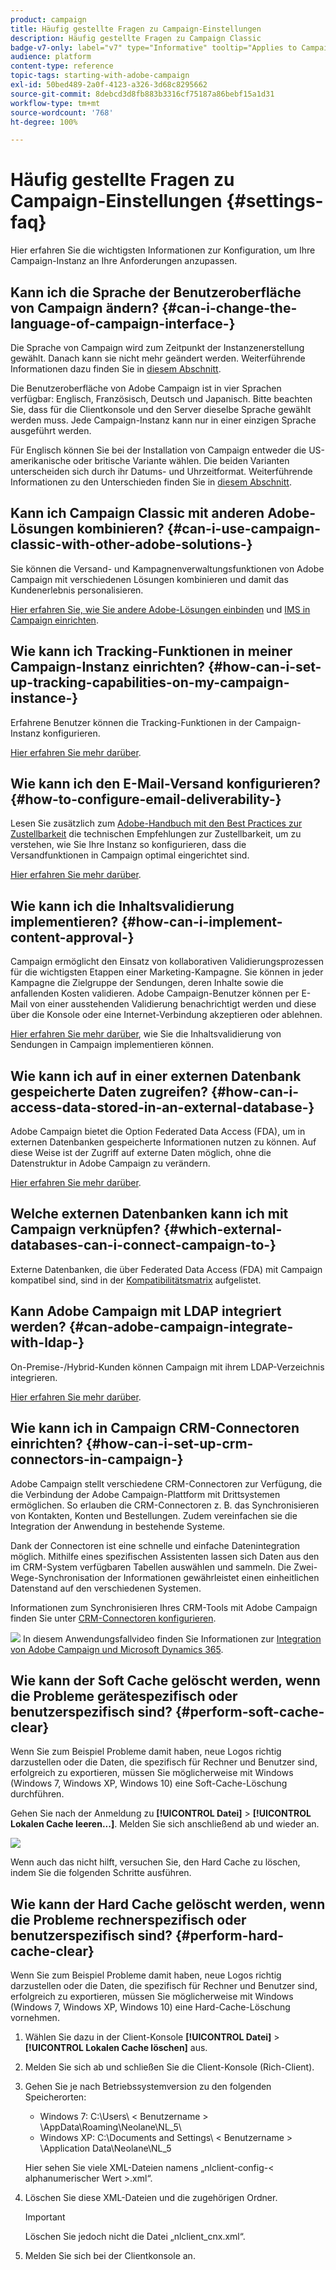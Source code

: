 ```yaml
---
product: campaign
title: Häufig gestellte Fragen zu Campaign-Einstellungen
description: Häufig gestellte Fragen zu Campaign Classic
badge-v7-only: label="v7" type="Informative" tooltip="Applies to Campaign Classic v7 only"
audience: platform
content-type: reference
topic-tags: starting-with-adobe-campaign
exl-id: 50bed489-2a0f-4123-a326-3d68c8295662
source-git-commit: 8debcd3d8fb883b3316cf75187a86bebf15a1d31
workflow-type: tm+mt
source-wordcount: '768'
ht-degree: 100%

---
```


# Häufig gestellte Fragen zu Campaign-Einstellungen {#settings-faq}



Hier erfahren Sie die wichtigsten Informationen zur Konfiguration, um Ihre Campaign-Instanz an Ihre Anforderungen anzupassen.

## Kann ich die Sprache der Benutzeroberfläche von Campaign ändern? {#can-i-change-the-language-of-campaign-interface-}

Die Sprache von Campaign wird zum Zeitpunkt der Instanzenerstellung gewählt. Danach kann sie nicht mehr geändert werden. Weiterführende Informationen dazu finden Sie in [diesem Abschnitt](../../installation/using/creating-an-instance-and-logging-on.md).

Die Benutzeroberfläche von Adobe Campaign ist in vier Sprachen verfügbar: Englisch, Französisch, Deutsch und Japanisch. Bitte beachten Sie, dass für die Clientkonsole und den Server dieselbe Sprache gewählt werden muss. Jede Campaign-Instanz kann nur in einer einzigen Sprache ausgeführt werden.

Für Englisch können Sie bei der Installation von Campaign entweder die US-amerikanische oder britische Variante wählen. Die beiden Varianten unterscheiden sich durch ihr Datums- und Uhrzeitformat. Weiterführende Informationen zu den Unterschieden finden Sie in [diesem Abschnitt](../../platform/using/adobe-campaign-workspace.md#date-and-time).

## Kann ich Campaign Classic mit anderen Adobe-Lösungen kombinieren? {#can-i-use-campaign-classic-with-other-adobe-solutions-}

Sie können die Versand- und Kampagnenverwaltungsfunktionen von Adobe Campaign mit verschiedenen Lösungen kombinieren und damit das Kundenerlebnis personalisieren.

[Hier erfahren Sie, wie Sie andere Adobe-Lösungen einbinden](../../integrations/using/about-campaign-integrations.md) und [IMS in Campaign einrichten](../../integrations/using/about-adobe-id.md).

## Wie kann ich Tracking-Funktionen in meiner Campaign-Instanz einrichten? {#how-can-i-set-up-tracking-capabilities-on-my-campaign-instance-}

Erfahrene Benutzer können die Tracking-Funktionen in der Campaign-Instanz konfigurieren.

[Hier erfahren Sie mehr darüber](../../installation/using/deploying-an-instance.md#tracking-configuration).

## Wie kann ich den E-Mail-Versand konfigurieren? {#how-to-configure-email-deliverability-}

Lesen Sie zusätzlich zum [Adobe-Handbuch mit den Best Practices zur Zustellbarkeit](https://experienceleague.adobe.com/docs/deliverability-learn/deliverability-best-practice-guide/introduction.html?lang=de) die technischen Empfehlungen zur Zustellbarkeit, um zu verstehen, wie Sie Ihre Instanz so konfigurieren, dass die Versandfunktionen in Campaign optimal eingerichtet sind.

[Hier erfahren Sie mehr darüber](../../delivery/using/about-deliverability.md).

## Wie kann ich die Inhaltsvalidierung implementieren? {#how-can-i-implement-content-approval-}

Campaign ermöglicht den Einsatz von kollaborativen Validierungsprozessen für die wichtigsten Etappen einer Marketing-Kampagne. Sie können in jeder Kampagne die Zielgruppe der Sendungen, deren Inhalte sowie die anfallenden Kosten validieren. Adobe Campaign-Benutzer können per E-Mail von einer ausstehenden Validierung benachrichtigt werden und diese über die Konsole oder eine Internet-Verbindung akzeptieren oder ablehnen.

[Hier erfahren Sie mehr darüber](../../campaign/using/marketing-campaign-approval.md#checking-and-approving-deliveries), wie Sie die Inhaltsvalidierung von Sendungen in Campaign implementieren können.

## Wie kann ich auf in einer externen Datenbank gespeicherte Daten zugreifen? {#how-can-i-access-data-stored-in-an-external-database-}

Adobe Campaign bietet die Option Federated Data Access (FDA), um in externen Datenbanken gespeicherte Informationen nutzen zu können. Auf diese Weise ist der Zugriff auf externe Daten möglich, ohne die Datenstruktur in Adobe Campaign zu verändern.

[Hier erfahren Sie mehr darüber](../../installation/using/connecting-to-database.md).

## Welche externen Datenbanken kann ich mit Campaign verknüpfen? {#which-external-databases-can-i-connect-campaign-to-}

Externe Datenbanken, die über Federated Data Access (FDA) mit Campaign kompatibel sind, sind in der [Kompatibilitätsmatrix](../../rn/using/compatibility-matrix.md) aufgelistet.

## Kann Adobe Campaign mit LDAP integriert werden? {#can-adobe-campaign-integrate-with-ldap-}

On-Premise-/Hybrid-Kunden können Campaign mit ihrem LDAP-Verzeichnis integrieren.

[Hier erfahren Sie mehr darüber](../../installation/using/connecting-through-ldap.md).

## Wie kann ich in Campaign CRM-Connectoren einrichten? {#how-can-i-set-up-crm-connectors-in-campaign-}

Adobe Campaign stellt verschiedene CRM-Connectoren zur Verfügung, die die Verbindung der Adobe Campaign-Plattform mit Drittsystemen ermöglichen. So erlauben die CRM-Connectoren z. B. das Synchronisieren von Kontakten, Konten und Bestellungen. Zudem vereinfachen sie die Integration der Anwendung in bestehende Systeme.

Dank der Connectoren ist eine schnelle und einfache Datenintegration möglich. Mithilfe eines spezifischen Assistenten lassen sich Daten aus den im CRM-System verfügbaren Tabellen auswählen und sammeln. Die Zwei-Wege-Synchronisation der Informationen gewährleistet einen einheitlichen Datenstand auf den verschiedenen Systemen.

Informationen zum Synchronisieren Ihres CRM-Tools mit Adobe Campaign finden Sie unter [CRM-Connectoren konfigurieren](../../platform/using/crm-connectors.md).

![](assets/do-not-localize/how-to-video.png) In diesem Anwendungsfallvideo finden Sie Informationen zur [Integration von Adobe Campaign und Microsoft Dynamics 365](https://helpx.adobe.com/de/campaign/kt/acc/using/acc-integrate-dynamics365-with-acc-feature-video-set-up.html).

## Wie kann der Soft Cache gelöscht werden, wenn die Probleme gerätespezifisch oder benutzerspezifisch sind? {#perform-soft-cache-clear}

Wenn Sie zum Beispiel Probleme damit haben, neue Logos richtig darzustellen oder die Daten, die spezifisch für Rechner und Benutzer sind, erfolgreich zu exportieren, müssen Sie möglicherweise mit Windows (Windows 7, Windows XP, Windows 10) eine Soft-Cache-Löschung durchführen.

Gehen Sie nach der Anmeldung zu **[!UICONTROL Datei]** > **[!UICONTROL Lokalen Cache leeren...]**. Melden Sie sich anschließend ab und wieder an.

![](assets/faq_soft_cache.png)

Wenn auch das nicht hilft, versuchen Sie, den Hard Cache zu löschen, indem Sie die folgenden Schritte ausführen.

## Wie kann der Hard Cache gelöscht werden, wenn die Probleme rechnerspezifisch oder benutzerspezifisch sind? {#perform-hard-cache-clear}

Wenn Sie zum Beispiel Probleme damit haben, neue Logos richtig darzustellen oder die Daten, die spezifisch für Rechner und Benutzer sind, erfolgreich zu exportieren, müssen Sie möglicherweise mit Windows (Windows 7, Windows XP, Windows 10) eine Hard-Cache-Löschung vornehmen.

1. Wählen Sie dazu in der Client-Konsole **[!UICONTROL Datei]** > **[!UICONTROL Lokalen Cache löschen]** aus.

1. Melden Sie sich ab und schließen Sie die Client-Konsole (Rich-Client).

1. Gehen Sie je nach Betriebssystemversion zu den folgenden Speicherorten:

   * Windows 7: C:\Users\ &lt; Benutzername > \AppData\Roaming\Neolane\NL_5\
   * Windows XP: C:\Documents and Settings\ &lt; Benutzername > \Application Data\Neolane\NL_5

   Hier sehen Sie viele XML-Dateien namens „nlclient-config-&lt; alphanumerischer Wert >.xml“.

1. Löschen Sie diese XML-Dateien und die zugehörigen Ordner.

   >[!IMPORTANT]
   >
   >Löschen Sie jedoch nicht die Datei „nlclient_cnx.xml“.

1. Melden Sie sich bei der Clientkonsole an.
